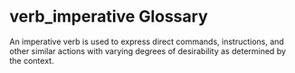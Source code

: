 # verb_imperative Glossary
An imperative verb is used to express direct commands, instructions, and other similar actions with varying degrees of desirability as determined by the context.